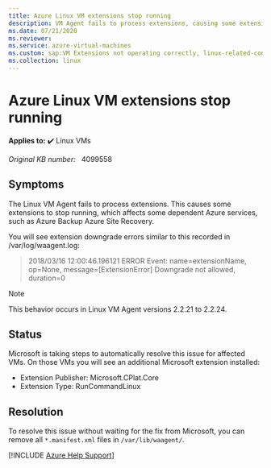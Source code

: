 ```yaml
---
title: Azure Linux VM extensions stop running
description: VM Agent fails to process extensions, causing some extensions to stop running and affecting some dependent services, such as Azure Site Recovery.
ms.date: 07/21/2020
ms.reviewer: 
ms.service: azure-virtual-machines
ms.custom: sap:VM Extensions not operating correctly, linux-related-content
ms.collection: linux
---
```

# Azure Linux VM extensions stop running

**Applies to:** :heavy_check_mark: Linux VMs

_Original KB number:_ &nbsp; 4099558

## Symptoms

The Linux VM Agent fails to process extensions. This causes some extensions to stop running, which affects some dependent Azure services, such as Azure Backup Azure Site Recovery.

You will see extension downgrade errors similar to this recorded in /var/log/waagent.log:

> 2018/03/16 12:00:46.196121 ERROR Event: name=extensionName, op=None, message=[ExtensionError] Downgrade not allowed, duration=0

> [!NOTE]
> This behavior occurs in Linux VM Agent versions 2.2.21 to 2.2.24.

## Status

Microsoft is taking steps to automatically resolve this issue for affected VMs. On those VMs you will see an additional Microsoft extension installed:  

- Extension Publisher: Microsoft.CPlat.Core
- Extension Type: RunCommandLinux  

## Resolution

To resolve this issue without waiting for the fix from Microsoft, you can remove all `*.manifest.xml` files in `/var/lib/waagent/`.

[!INCLUDE [Azure Help Support](../../../includes/azure-help-support.md)]
